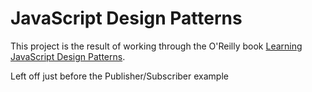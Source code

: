 # JavaScript Design Patterns

This project is the result of working through the O'Reilly book [Learning JavaScript Design Patterns](https://addyosmani.com/resources/essentialjsdesignpatterns/book/).

Left off just before the Publisher/Subscriber example
